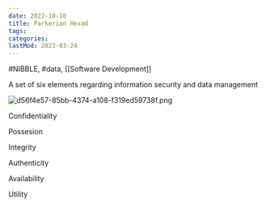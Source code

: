 ```yaml
---
date: 2022-10-10
title: Parkerian Hexad
tags:
categories:
lastMod: 2023-03-24
---
```

#NIBBLE, #data, [[Software Development]]

A set of six elements regarding information security and data management

![d56f4e57-85bb-4374-a108-f319ed59738f.png](/assets/d56f4e57-85bb-4374-a108-f319ed59738f_1665661776462_0.png)

Confidentiality

Possesion

Integrity

Authenticity

Availability

Utility
